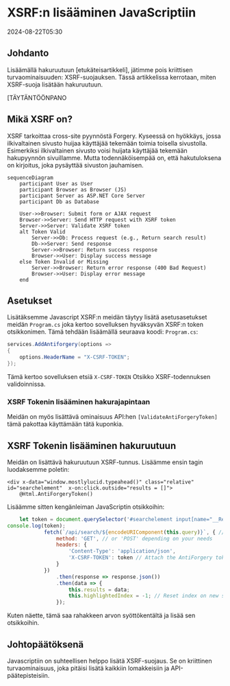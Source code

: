 # XSRF:n lisääminen JavaScriptiin

<!--category-- ASP.NET, Javascript -->
<datetime class="hidden">2024-08-22T05:30</datetime>

## Johdanto

Lisäämällä hakuruutuun [etukäteisartikkeli], jätimme pois kriittisen turvaominaisuuden: XSRF-suojauksen. Tässä artikkelissa kerrotaan, miten XSRF-suoja lisätään hakuruutuun.

[TÄYTÄNTÖÖNPANO

## Mikä XSRF on?

XSRF tarkoittaa cross-site pyynnöstä Forgery. Kyseessä on hyökkäys, jossa ilkivaltainen sivusto huijaa käyttäjää tekemään toimia toisella sivustolla. Esimerkiksi ilkivaltainen sivusto voisi huijata käyttäjää tekemään hakupyynnön sivuillamme. Mutta todennäköisempää on, että hakutuloksena on kirjoitus, joka pysäyttää sivuston jauhamisen.

```mermaid
sequenceDiagram
    participant User as User
    participant Browser as Browser (JS)
    participant Server as ASP.NET Core Server
    participant Db as Database
    
    User->>Browser: Submit form or AJAX request
    Browser->>Server: Send HTTP request with XSRF token
    Server->>Server: Validate XSRF token
    alt Token Valid
        Server->>Db: Process request (e.g., Return search result)
        Db->>Server: Send response
        Server->>Browser: Return success response
        Browser->>User: Display success message
    else Token Invalid or Missing
        Server->>Browser: Return error response (400 Bad Request)
        Browser->>User: Display error message
    end

```

## Asetukset

Lisätäksemme Javascript XSRF:n meidän täytyy lisätä asetusasetukset meidän `Program.cs` joka kertoo sovelluksen hyväksyvän XSRF:n token otsikkonimen. Tämä tehdään lisäämällä seuraava koodi: `Program.cs`:

```csharp
services.AddAntiforgery(options =>
{
    options.HeaderName = "X-CSRF-TOKEN";
});
```

Tämä kertoo sovelluksen etsiä `X-CSRF-TOKEN` Otsikko XSRF-todennuksen validoinnissa.

### XSRF Tokenin lisääminen hakurajapintaan

Meidän on myös lisättävä ominaisuus API:hen `[ValidateAntiForgeryToken]` tämä pakottaa käyttämään tätä kuponkia.

## XSRF Tokenin lisääminen hakuruutuun

Meidän on lisättävä hakuruutuun XSRF-tunnus. Lisäämme ensin tagin luodaksemme poletin:

```razor
<div x-data="window.mostlylucid.typeahead()" class="relative" id="searchelement"  x-on:click.outside="results = []">
    @Html.AntiForgeryToken()
```

Lisäämme sitten kengänleiman JavaScriptin otsikkoihin:

```javascript
    let token = document.querySelector('#searchelement input[name="__RequestVerificationToken"]').value;
console.log(token);
            fetch(`/api/search/${encodeURIComponent(this.query)}`, { // Fixed the backtick and closing bracket
                method: 'GET', // or 'POST' depending on your needs
                headers: {
                    'Content-Type': 'application/json',
                    'X-CSRF-TOKEN': token // Attach the AntiForgery token in the headers
                }
            })
                .then(response => response.json())
                .then(data => {
                    this.results = data;
                    this.highlightedIndex = -1; // Reset index on new search
                });

```

Kuten näette, tämä saa rahakkeen arvon syöttökentältä ja lisää sen otsikkoihin.

## Johtopäätöksenä

Javascriptiin on suhteellisen helppo lisätä XSRF-suojaus. Se on kriittinen turvaominaisuus, joka pitäisi lisätä kaikkiin lomakkeisiin ja API-päätepisteisiin.